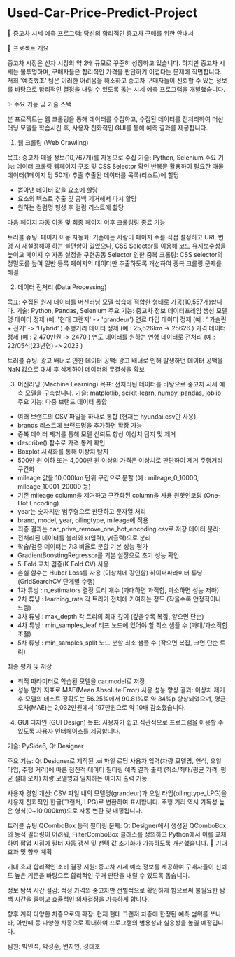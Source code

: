 # Used-Car-Price-Predict-Project

🚗 중고차 시세 예측 프로그램: 당신의 합리적인 중고차 구매를 위한 안내서

🌟 프로젝트 개요

중고차 시장은 신차 시장의 약 2배 규모로 꾸준히 성장하고 있습니다. 하지만 중고차 시세는 불투명하며, 구매자들은 합리적인 가격을 판단하기 어렵다는 문제에 직면합니다. 저희 '예측했조' 팀은 이러한 어려움을 해소하고 중고차 구매자들이 신뢰할 수 있는 정보를 바탕으로 합리적인 결정을 내릴 수 있도록 돕는 시세 예측 프로그램을 개발했습니다.

✨ 주요 기능 및 기술 스택

본 프로젝트는 웹 크롤링을 통해 데이터를 수집하고, 수집된 데이터를 전처리하여 머신러닝 모델을 학습시킨 후, 사용자 친화적인 GUI를 통해 예측 결과를 제공합니다.

1. 웹 크롤링 (Web Crawling)

목표: 중고차 매물 정보(10,767개)를 자동으로 수집
기술: Python, Selenium
주요 기능:
데이터 크롤링
웹페이지 구조 및 CSS Selector 확인
반복문 활용하여 필요한 매물 데이터(1페이지 당 50개)  추출
추출된 데이터를 목록(리스트)에 할당
-  뽑아낸 데이터 값을 요소에 할당
-  요소의 텍스트 추출 및 공백 제거해서 다시 할당
-  원하는 컬럼명 형성 후 컬럼 리스트에 할당

다음 페이지 자동 이동 및 최종 페이지 이후 크롤링링 종료 기능 

트러블 슈팅:
페이지 이동 자동화: 기존에는 사람이 페이지 수를 직접 설정하고 URL 변경 시 재설정해야 하는 불편함이 있었으나, CSS Selector를 이용해 코드 유지보수성을 높이고 페이지 수 자동 설정을 구현공동 Selector 인한 중복 크롤링: CSS selector의 정밀도를 높여 일반 등록 페이지의 데이터만 추출하도록 개선하여 중복 크롤링 문제를 해결


2. 데이터 전처리 (Data Processing)

목표: 수집된 원시 데이터를 머신러닝 모델 학습에 적합한 형태로 가공(10,557개)합니다.
기술: Python, Pandas, Selenium
주요 기능:
중고차 정보 데이터프레임 생성
모델명 데이터 정제 (예: '현대 그랜저' -> 'grandeur')
연료 타입 데이터 정제 (예 : ’ 가솔린 + 전기’ -> ‘Hybrid’ ) 
주행거리 데이터 정제 (예 : 25,626km -> 25626 )
가격 데이터 정제 (예 : 2,470만원 -> 2470 )
연도 데이터를 원하는 연형 데이터로 전처리 (예 : 22/05식(23년형) -> 2023 )

트러블 슈팅:
광고 배너로 인한 데이터 공백: 광고 배너로 인해 발생하던 데이터 공백을 NaN 값으로 대체 후 삭제하여 데이터의 무결성을 확보

3. 머신러닝 (Machine Learning)
목표: 전처리된 데이터를 바탕으로 중고차 시세 예측 모델을 구축합니다.
기술: matplotlib, scikit-learn, numpy, pandas, joblib
주요 기능:
다중 브랜드 데이터 통합 
- 여러 브랜드의 CSV 파일을 하나로 통합 (현재는 hyundai.csv만 사용)
- brands 리스트에 브랜드명을 추가하면 확장 가능
- 중복 데이터 제거를 통해 모델 신뢰도 향상
이상치 탐지 및 제거 
- describe() 함수로 가격 통계 확인
- Boxplot 시각화를 통해 이상치 탐지
- 500만 원 이하 또는 4,000만 원 이상의 가격은 이상치로 판단하여 제거
주행거리 구간화
- mileage 값을 10,000km 단위 구간으로 분할
 (예 : mileage_0_10000, mileage_10001_20000 등)
- 기존 mileage column을 제거하고 구간화된 column을 사용
원핫인코딩 (One-Hot Encoding)
- year는 숫자지만 범주형으로 판단하고 문자열 처리
- brand, model, year, oilingtype, mileage에 적용
- 최종 결과는 car_prive_remove_one_hot_encoding.csv로 저장
데이터 분리:
- 전처리된 데이터를 불러와 x(입력), y(출력)으로 분리
- 학습/검증 데이터는 7:3 비율로 분할
기본 성능 평가
- GradientBoostingRegressor를 기본 설정으로 초기 성능 확인
- 5-Fold 교차 검증(K-Fold CV) 사용
- 손실 함수는 Huber Loss를 사용 (이상치에 강인함)
하이퍼파라미터 튜닝(GridSearchCV 단계별 수행)
- 1차 튜닝 : n_estimators
  결정 트리 개수 (과대하면 과적합, 과소하면 성능 저하)
- 2차 튜닝 : learning_rate
  각 트리가 전체에 기여하는 정도 (작을수록 안정적이나 느림)
- 3차 튜닝 : max_depth
  각 트리의 최대 깊이 (깊을수록 복잡, 얕으면 단순)
- 4차 튜닝 : min_samples_leaf
  리프 노드에 있어야 할 최소 샘플 수 (과대/과소적합 조절)
- 5차 튜닝 : min_samples_split
  노드 분할 최소 샘플 수 (작으면 복잡, 크면 단순 트리)

최종 평가 및 저장
- 최적 파라미터로 학습된 모델을 car.model로 저장
- 성능 평가 지표로 MAE(Mean Absolute Error) 사용
성능 향상 결과: 이상치 제거 후 모델의 테스트 정확도는 56.25%에서 90.81%로 약 34%p 향상되었으며, 평균 오차(MAE)는 2,032만원에서 197만원으로 약 10배 감소했습니다.

4. GUI 디자인 (GUI Design)
목표: 사용자가 쉽고 직관적으로 프로그램을 이용할 수 있도록 사용자 인터페이스를 제공합니다.

기술: PySide6, Qt Designer

주요 기능:
Qt Designer로 제작된 .ui 파일 로딩
사용자 입력(차량 모델명, 연식, 오일 타입, 주행 거리)에 따른 점진적 데이터 필터링
예측 결과 출력 (최소/최대/평균 가격, 평균 절대 오차)
차량 모델명과 일치하는 이미지 출력 기능

사용자 경험 개선: CSV 파일 내의 모델명(grandeur)과 오일 타입(oilingtype_LPG)을 사용자 친화적인 한글(그랜저, LPG)로 변환하여 표시합니다. 주행 거리 역시 가독성 높은 형식(0~10,000km)으로 자동 변환 및 매핑됩니다.

트러블 슈팅:QComboBox 동적 필터링 문제: Qt Designer에서 생성된 QComboBox의 동적 필터링이 어려워, FilterComboBox 클래스를 정의하고 Python에서 이를 교체하여 팝업 시점에 필터 자동 갱신 및 선택 값 초기화가 가능하도록 개선했습니다.
🚀 기대 효과 및 향후 계획

기대 효과
합리적인 소비 결정 지원: 중고차 시세 예측 정보를 제공하여 구매자들이 신뢰도 높은 기준을 바탕으로 합리적인 구매 판단을 내릴 수 있도록 돕습니다.

정보 탐색 시간 절감: 적정 가격의 중고차만 선별적으로 확인하게 함으로써 불필요한 탐색 시간을 줄이고 효율적인 의사결정을 가능하게 합니다.

향후 계획
다양한 차종으로의 확장: 현재 현대 그랜저 차종에 한정된 예측 범위를 쏘나타, 아반떼 등 다양한 차종으로 확대하여 프로그램의 범용성과 실용성을 높일 예정입니다.

팀원: 박민석, 박성훈, 변지인, 성태호 
